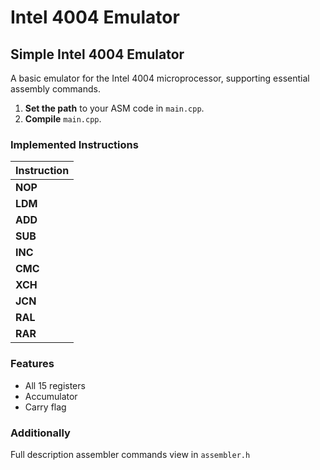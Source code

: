 # Intel 4004 Emulator

## Simple Intel 4004 Emulator

A basic emulator for the Intel 4004 microprocessor, supporting essential assembly commands.

1. **Set the path** to your ASM code in `main.cpp`.
2. **Compile** `main.cpp`.

### Implemented Instructions

| **Instruction** |
|-----------------|
| **NOP**         |
| **LDM**         |
| **ADD**         |
| **SUB**         |
| **INC**         |
| **CMC**         |
| **XCH**         |
| **JCN**         |
| **RAL**         |
| **RAR**         |

### Features

- All 15 registers
- Accumulator
- Carry flag

### Additionally

Full description assembler commands view in `assembler.h`

